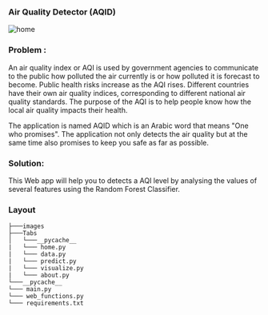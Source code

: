 ### Air Quality Detector (AQID)
![home](https://github.com/MainakRepositor/AQID/assets/64016811/9c162379-72f5-4c95-83f2-d13537f0a883)


### Problem : 

An air quality index or AQI is used by government agencies to communicate to the public how polluted the air currently is or how polluted it is forecast to become. Public health risks increase as the AQI rises. Different countries have their own air quality indices, corresponding to different national air quality standards. 
The purpose of the AQI is to help people know how the local air quality impacts their health.

The application is named AQID which is an Arabic word that means "One who promises". The application not only detects the air quality but at the same time also promises to keep you safe as far as possible.

### Solution:

This Web app will help you to detects a AQI level by analysing the values of several features using the Random Forest Classifier.



### Layout

```
├───images
├───Tabs
│   └───__pycache__
|   └─── home.py
|   └─── data.py
|   └─── predict.py
|   └─── visualize.py
|   └─── about.py
└───__pycache__
└─── main.py
└─── web_functions.py
└─── requirements.txt

```


